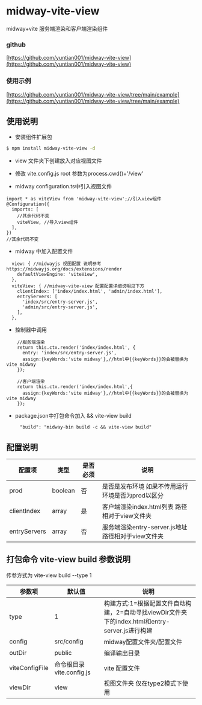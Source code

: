 # midway-vite-view

midway+vite 服务端渲染和客户端渲染组件


### github
[https://github.com/yuntian001/midway-vite-view](https://github.com/yuntian001/midway-vite-view)

### 使用示例
[https://github.com/yuntian001/midway-vite-view/tree/main/example](https://github.com/yuntian001/midway-vite-view/tree/main/example)

## 使用说明

- 安装组件扩展包
```bash
$ npm install midway-vite-view -d
```
- view 文件夹下创建放入对应视图文件

- 修改 vite.config.js root 参数为process.cwd()+'/view'

- midway configuration.ts中引入视图文件
```
import * as viteView from 'midway-vite-view';//引入view组件
@Configuration({
  imports: [
    //其余代码不变
    viteView, //导入view组件
  ],
})
//其余代码不变
```

- midway 中加入配置文件

```
  view: { //midwayjs 视图配置 说明参考 https://midwayjs.org/docs/extensions/render
    defaultViewEngine: 'viteView',
  },
  viteView: { //midway-vite-view 配置配置详细说明见下方
    clientIndex: ['index/index.html', 'admin/index.html'],
    entryServers: [
      'index/src/entry-server.js',
      'admin/src/entry-server.js',
    ],
  },

```

- 控制器中调用
```
    //服务端渲染
    return this.ctx.render('index/index.html', {
      entry: 'index/src/entry-server.js',
      assign:{keyWords:'vite midway'},//html中{{keyWords}}的会被替换为vite midway
    });

    //客户端渲染
    return this.ctx.render('index/index.html',{
      assign:{keyWords:'vite midway'},//html中{{keyWords}}的会被替换为vite midway
    });

```

- package.json中打包命令加入 && vite-view build
```
     "build": "midway-bin build -c && vite-view build"
```
## 配置说明

| 配置项      |类型|是否必须 | 说明 |
| -----------| ----------- | ----------- |----------- |
| prod      | boolean| 否 |是否是发布环境 如果不传用运行环境是否为prod以区分|
|clientIndex|array|是|客户端渲染index.html列表 路径相对于view文件夹|
|entryServers|array|否|服务端渲染entry-server.js地址 路径相对于view文件夹|

## 打包命令 vite-view build 参数说明
传参方式为 vite-view build --type 1

| 参数项      |默认值 | 说明 |
| ---------- | ----------- |----------- |
|type | 1 | 构建方式:1=根据配置文件自动构建，2=自动寻找viewDir文件夹下的index.html和entry-server.js进行构建|
|config|src/config|midway配置文件夹/配置文件|
|outDir|public|编译输出目录|
|viteConfigFile|命令根目录 vite.config.js|vite 配置文件 |
|viewDir|view|视图文件夹 仅在type2模式下使用|
